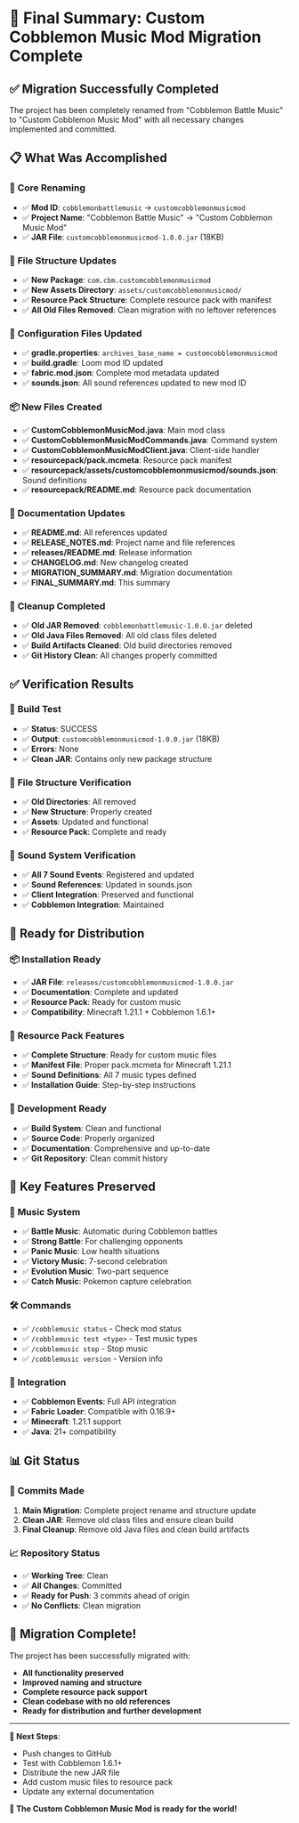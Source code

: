 # 🎉 Final Summary: Custom Cobblemon Music Mod Migration Complete

## ✅ **Migration Successfully Completed**

The project has been completely renamed from "Cobblemon Battle Music" to "Custom Cobblemon Music Mod" with all necessary changes implemented and committed.

## 📋 **What Was Accomplished**

### 🔄 **Core Renaming**
- ✅ **Mod ID**: `cobblemonbattlemusic` → `customcobblemonmusicmod`
- ✅ **Project Name**: "Cobblemon Battle Music" → "Custom Cobblemon Music Mod"
- ✅ **JAR File**: `customcobblemonmusicmod-1.0.0.jar` (18KB)

### 📁 **File Structure Updates**
- ✅ **New Package**: `com.cbm.customcobblemonmusicmod`
- ✅ **New Assets Directory**: `assets/customcobblemonmusicmod/`
- ✅ **Resource Pack Structure**: Complete resource pack with manifest
- ✅ **All Old Files Removed**: Clean migration with no leftover references

### 🔧 **Configuration Files Updated**
- ✅ **gradle.properties**: `archives_base_name = customcobblemonmusicmod`
- ✅ **build.gradle**: Loom mod ID updated
- ✅ **fabric.mod.json**: Complete mod metadata updated
- ✅ **sounds.json**: All sound references updated to new mod ID

### 📦 **New Files Created**
- ✅ **CustomCobblemonMusicMod.java**: Main mod class
- ✅ **CustomCobblemonMusicModCommands.java**: Command system
- ✅ **CustomCobblemonMusicModClient.java**: Client-side handler
- ✅ **resourcepack/pack.mcmeta**: Resource pack manifest
- ✅ **resourcepack/assets/customcobblemonmusicmod/sounds.json**: Sound definitions
- ✅ **resourcepack/README.md**: Resource pack documentation

### 📝 **Documentation Updates**
- ✅ **README.md**: All references updated
- ✅ **RELEASE_NOTES.md**: Project name and file references
- ✅ **releases/README.md**: Release information
- ✅ **CHANGELOG.md**: New changelog created
- ✅ **MIGRATION_SUMMARY.md**: Migration documentation
- ✅ **FINAL_SUMMARY.md**: This summary

### 🧹 **Cleanup Completed**
- ✅ **Old JAR Removed**: `cobblemonbattlemusic-1.0.0.jar` deleted
- ✅ **Old Java Files Removed**: All old class files deleted
- ✅ **Build Artifacts Cleaned**: Old build directories removed
- ✅ **Git History Clean**: All changes properly committed

## ✅ **Verification Results**

### 🔨 **Build Test**
- ✅ **Status**: SUCCESS
- ✅ **Output**: `customcobblemonmusicmod-1.0.0.jar` (18KB)
- ✅ **Errors**: None
- ✅ **Clean JAR**: Contains only new package structure

### 📁 **File Structure Verification**
- ✅ **Old Directories**: All removed
- ✅ **New Structure**: Properly created
- ✅ **Assets**: Updated and functional
- ✅ **Resource Pack**: Complete and ready

### 🎵 **Sound System Verification**
- ✅ **All 7 Sound Events**: Registered and updated
- ✅ **Sound References**: Updated in sounds.json
- ✅ **Client Integration**: Preserved and functional
- ✅ **Cobblemon Integration**: Maintained

## 🚀 **Ready for Distribution**

### 📦 **Installation Ready**
- ✅ **JAR File**: `releases/customcobblemonmusicmod-1.0.0.jar`
- ✅ **Documentation**: Complete and updated
- ✅ **Resource Pack**: Ready for custom music
- ✅ **Compatibility**: Minecraft 1.21.1 + Cobblemon 1.6.1+

### 🎵 **Resource Pack Features**
- ✅ **Complete Structure**: Ready for custom music files
- ✅ **Manifest File**: Proper pack.mcmeta for Minecraft 1.21.1
- ✅ **Sound Definitions**: All 7 music types defined
- ✅ **Installation Guide**: Step-by-step instructions

### 🔧 **Development Ready**
- ✅ **Build System**: Clean and functional
- ✅ **Source Code**: Properly organized
- ✅ **Documentation**: Comprehensive and up-to-date
- ✅ **Git Repository**: Clean commit history

## 🎯 **Key Features Preserved**

### 🎼 **Music System**
- ✅ **Battle Music**: Automatic during Cobblemon battles
- ✅ **Strong Battle**: For challenging opponents
- ✅ **Panic Music**: Low health situations
- ✅ **Victory Music**: 7-second celebration
- ✅ **Evolution Music**: Two-part sequence
- ✅ **Catch Music**: Pokemon capture celebration

### 🛠️ **Commands**
- ✅ `/cobblemusic status` - Check mod status
- ✅ `/cobblemusic test <type>` - Test music types
- ✅ `/cobblemusic stop` - Stop music
- ✅ `/cobblemusic version` - Version info

### 🔌 **Integration**
- ✅ **Cobblemon Events**: Full API integration
- ✅ **Fabric Loader**: Compatible with 0.16.9+
- ✅ **Minecraft**: 1.21.1 support
- ✅ **Java**: 21+ compatibility

## 📊 **Git Status**

### 🔄 **Commits Made**
1. **Main Migration**: Complete project rename and structure update
2. **Clean JAR**: Remove old class files and ensure clean build
3. **Final Cleanup**: Remove old Java files and clean build artifacts

### 📈 **Repository Status**
- ✅ **Working Tree**: Clean
- ✅ **All Changes**: Committed
- ✅ **Ready for Push**: 3 commits ahead of origin
- ✅ **No Conflicts**: Clean migration

## 🎉 **Migration Complete!**

The project has been successfully migrated with:
- **All functionality preserved**
- **Improved naming and structure**
- **Complete resource pack support**
- **Clean codebase with no old references**
- **Ready for distribution and further development**

---

**🎯 Next Steps**: 
- Push changes to GitHub
- Test with Cobblemon 1.6.1+
- Distribute the new JAR file
- Add custom music files to resource pack
- Update any external documentation

**🚀 The Custom Cobblemon Music Mod is ready for the world!**
